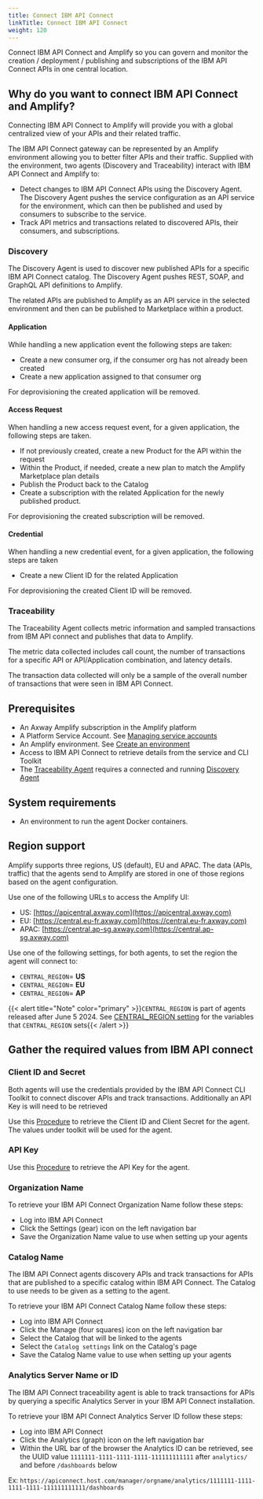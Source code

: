 ```yaml
---
title: Connect IBM API Connect
linkTitle: Connect IBM API Connect
weight: 120
---
```

Connect IBM API Connect and Amplify so you can govern and monitor the creation / deployment / publishing and subscriptions of the IBM API Connect APIs in one central location.

## Why do you want to connect IBM API Connect and Amplify?

Connecting IBM API Connect to Amplify will provide you with a global centralized view of your APIs and their related traffic.

The IBM API Connect gateway can be represented by an Amplify environment allowing you to better filter APIs and their traffic. Supplied with the environment, two agents (Discovery and Traceability) interact with IBM API Connect and Amplify to:

* Detect changes to IBM API Connect APIs using the Discovery Agent. The Discovery Agent pushes the service configuration as an API service for the environment, which can then be published and used by consumers to subscribe to the service.
* Track API metrics and transactions related to discovered APIs, their consumers, and subscriptions.

### Discovery

The Discovery Agent is used to discover new published APIs for a specific IBM API Connect catalog. The Discovery Agent pushes REST, SOAP, and GraphQL API definitions to Amplify.

The related APIs are published to Amplify as an API service in the selected environment and then can be published to Marketplace within a product.

#### Application

While handling a new application event the following steps are taken:

* Create a new consumer org, if the consumer org has not already been created
* Create a new application assigned to that consumer org

For deprovisioning the created application will be removed.

#### Access Request

When handling a new access request event, for a given application, the following steps are taken.

* If not previously created, create a new Product for the API within the request
* Within the Product, if needed, create a new plan to match the Amplify Marketplace plan details
* Publish the Product back to the Catalog
* Create a subscription with the related Application for the newly published product.

For deprovisioning the created subscription will be removed.

#### Credential

When handling a new credential event, for a given application, the following steps are taken

* Create a new Client ID for the related Application

For deprovisioning the created Client ID will be removed.

### Traceability

The Traceability Agent collects metric information and sampled transactions from IBM API connect and publishes that data to Amplify.

The metric data collected includes call count, the number of transactions for a specific API or API/Application combination, and latency details.

The transaction data collected will only be a sample of the overall number of transactions that were seen in IBM API Connect.

## Prerequisites

* An Axway Amplify subscription in the Amplify platform
* A Platform Service Account. See [Managing service accounts](https://docs.axway.com/bundle/platform-management/page/docs/management_guide/organizations/managing_organizations/index.html#managing-service-accounts)
* An Amplify environment. See [Create an environment](/docs/integrate_with_central/cli_central/cli_environments/)
* Access to IBM API Connect to retrieve details from the service and CLI Toolkit
* The [Traceability Agent](#traceability) requires a connected and running [Discovery Agent](#discovery)

## System requirements

* An environment to run the agent Docker containers.

## Region support

Amplify supports three regions, US (default), EU and APAC. The data (APIs, traffic) that the agents send to Amplify are stored in one of those regions based on the agent configuration.

Use one of the following URLs to access the Amplify UI:

* US: [https://apicentral.axway.com](https://apicentral.axway.com)
* EU: [https://central.eu-fr.axway.com](https://central.eu-fr.axway.com)
* APAC: [https://central.ap-sg.axway.com](https://central.ap-sg.axway.com)

Use one of the following settings, for both agents, to set the region the agent will connect to:

* `CENTRAL_REGION`= **US**
* `CENTRAL_REGION`= **EU**
* `CENTRAL_REGION`= **AP**

{{< alert title="Note" color="primary" >}}`CENTRAL_REGION` is part of agents released after June 5 2024. See [CENTRAL_REGION setting](/docs/connect_manage_environ/connected_agent_common_reference/network_traffic#central_region-setting) for the variables that `CENTRAL_REGION` sets{{< /alert >}}

## Gather the required values from IBM API connect

### Client ID and Secret

Both agents will use the credentials provided by the IBM API Connect CLI Toolkit to connect discover APIs and track transactions. Additionally an API Key is will need to be retrieved

Use this [Procedure](https://www.ibm.com/docs/en/api-connect/10.0.x?topic=toolkit-installing#tasktask_qsv_cgq_nt__steps__1) to retrieve the Client ID and Client Secret for the agent. The values under toolkit will be used for the agent.

### API Key

Use this [Procedure](https://www.ibm.com/docs/en/api-connect/saas?topic=applications-managing-platform-rest-api-keys#taskcapim_mng_apikeys__steps__1) to retrieve the API Key for the agent.

### Organization Name

To retrieve your IBM API Connect Organization Name follow these steps:

* Log into IBM API Connect
* Click the Settings (gear) icon on the left navigation bar
* Save the Organization Name value to use when setting up your agents

### Catalog Name

The IBM API Connect agents discovery APIs and track transactions for APIs that are published to a specific catalog within IBM API Connect. The Catalog to use needs to be given as a setting to the agent.

To retrieve your IBM API Connect Catalog Name follow these steps:

* Log into IBM API Connect
* Click the Manage (four squares) icon on the left navigation bar
* Select the Catalog that will be linked to the agents
* Select the `Catalog settings` link on the Catalog's page
* Save the Catalog Name value to use when setting up your agents

### Analytics Server Name or ID

The IBM API Connect traceability agent is able to track transactions for APIs by querying a specific Analytics Server in your IBM API Connect installation.

To retrieve your IBM API Connect Analytics Server ID follow these steps:

* Log into IBM API Connect
* Click the Analytics (graph) icon on the left navigation bar
* Within the URL bar of the browser the Analytics ID can be retrieved, see the UUID value `1111111-1111-1111-1111-111111111111` after `analytics/` and before `/dashboards` below

Ex: `https://apiconnect.host.com/manager/orgname/analytics/1111111-1111-1111-1111-111111111111/dashboards`